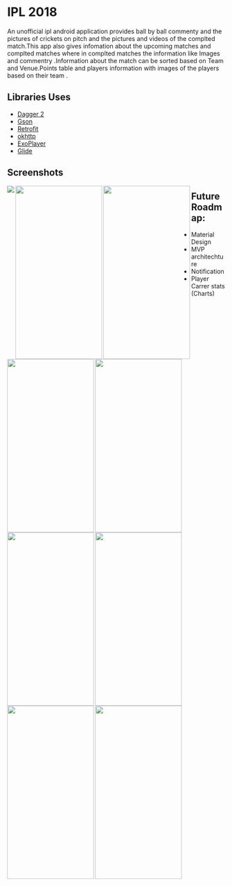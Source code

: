 # IPL 2018

An unofficial ipl android application provides ball by ball commenty and the pictures of crickets on pitch and the pictures and videos of the complted match.This app also gives infomation about the upcoming matches and complted matches where in complted matches the information like Images and commentry .Information about the match can be sorted based on Team and Venue.Points table and players information with images of the players based on their team .
 

Libraries Uses
--------------
* [Dagger 2](https://github.com/google/dagger)
* [Gson](https://github.com/google/gson)
* [Retrofit](https://github.com/square/retrofit)
* [okhttp](https://github.com/square/okhttp)
* [ExoPlayer](https://github.com/google/ExoPlayer)
* [Glide](https://github.com/bumptech/glide)


Screenshots
-----------
<img align="left" src="https://raw.githubusercontent.com/KodiMadhavarao/Ipl2018/master/screenshots/Screenshot_1523603168.png">
<img align="left" width="200" height="400" src="https://raw.githubusercontent.com/KodiMadhavarao/Ipl2018/master/screenshots/Screenshot_1523445650.png">
<img align="left" width="200" height="400" src="https://raw.githubusercontent.com/KodiMadhavarao/Ipl2018/master/screenshots/Screenshot_1523603139.png">
<img align="left" width="200" height="400" src="https://raw.githubusercontent.com/KodiMadhavarao/Ipl2018/master/screenshots/Screenshot_1523603100.png">
<img align="left" width="200" height="400" src="https://raw.githubusercontent.com/KodiMadhavarao/Ipl2018/master/screenshots/Screenshot_1523603088.png">
<img align="left" width="200" height="400" src="https://raw.githubusercontent.com/KodiMadhavarao/Ipl2018/master/screenshots/Screenshot_1523445709.png">
<img align="left" width="200" height="400" src="https://raw.githubusercontent.com/KodiMadhavarao/Ipl2018/master/screenshots/Screenshot_1523445690.png">
<img align="left" width="200" height="400" src="https://raw.githubusercontent.com/KodiMadhavarao/Ipl2018/master/screenshots/Screenshot_1523445657.png">
<img align="left" width="200" height="400" src="https://raw.githubusercontent.com/KodiMadhavarao/Ipl2018/master/screenshots/Screenshot_1523445652.png">





Future Roadmap:
---------------
* Material Design
* MVP architechture
* Notification
* Player Carrer stats (Charts)

